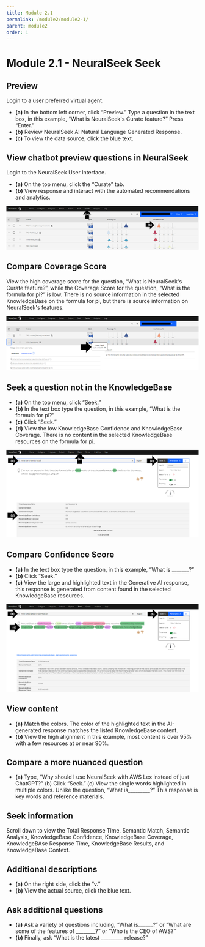 ```yaml
---
title: Module 2.1
permalink: /module2/module2-1/
parent: module2
order: 1
---
```


# Module 2.1 - NeuralSeek Seek

## Preview

Login to a user preferred virtual agent.
- **(a)** In the bottom left corner, click “Preview.” Type a question in the text box, in this example, “What is NeuralSeek's Curate feature?” Press “Enter.” 
- **(b)** Review NeuralSeek AI Natural Language Generated Response. 
- **(c)** To view the data source, click the blue text.

## View chatbot preview questions in NeuralSeek

Login to the NeuralSeek User Interface. 
- **(a)** On the top menu, click the “Curate” tab. 
- **(b)** View response and interact with the automated recommendations and analytics.

![image2.1.2](images/image2.1.2.png)

## Compare Coverage Score

View the high coverage score for the question, “What is NeuralSeek's Curate feature?”, while the Coverage Score for the question, “What is the formula for pi?” is low. There is no source information in the selected KnowledgeBase on the formula for pi, but there is source information on NeuralSeek's features.

![image2.1.3](images/image2.1.3.png)

## Seek a question not in the KnowledgeBase

- **(a)** On the top menu, click “Seek.” 
- **(b)** In the text box type the question, in this example, “What is the formula for pi?” 
- **(c)** Click “Seek.” 
- **(d)** View the low KnowledgeBase Confidence and KnowledgeBase Coverage. There is no content in the selected KnowledgeBase resources on the formula for pi. 

![image2.1.4](images/image2.1.4.png)

## Compare Confidence Score

- **(a)** In the text box type the question, in this example, “What is _______?” 
- **(b)** Click “Seek.” 
- **(c)** View the large and highlighted text in the Generative AI response, this response is generated from content found in the selected KnowledgeBase resources.

![image2.1.5](images/image2.1.5.png)

## View content

- **(a)** Match the colors. The color of the highlighted text in the AI-generated response matches the listed KnowledgeBase content. 
- **(b)** View the high alignment in this example, most content is over 95% with a few resources at or near 90%.

## Compare a more nuanced question

- **(a)** Type, “Why should I use NeuralSeek with AWS Lex instead of just ChatGPT?” 
(b) Click “Seek.” 
(c) View the single words highlighted in multiple colors. Unlike the question, “What is_________?” This response is key words and reference materials.

## Seek information

Scroll down to view the Total Response Time, Semantic Match, Semantic Analysis, KnowledgeBase Confidence, KnowledgeBase Coverage, KnowledgeBAse Response Time, KnowledgeBase Results, and KnowledgeBase Context.

## Additional descriptions

- **(a)** On the right side, click the “v.” 
- **(b)** View the actual source, click the blue text.

## Ask additional questions

- **(a)** Ask a variety of questions including, “What is______?” or “What are some of the features of ________?” or “Who is the CEO of AWS?” 
- **(b)** Finally, ask “What is the latest _________ release?”
